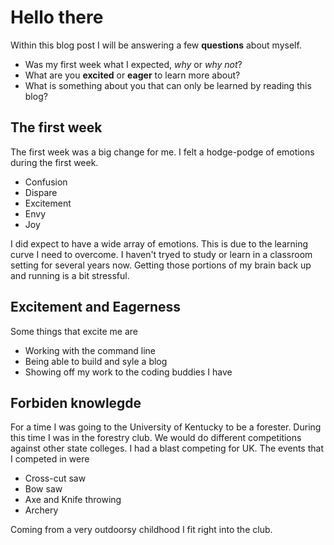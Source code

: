 # Hello there
Within this blog post I will be answering a few **questions** about myself.
- Was my first week what I expected, *why* or *why not*?
- What are you **excited** or **eager** to learn more about?
- What is something about you that can only be learned by reading this blog?
## The first week
The first week was a big change for me.  I felt a hodge-podge of emotions during the first week.
- Confusion
- Dispare
- Excitement
- Envy
- Joy

I did expect to have a wide array of emotions. This is due to the learning curve I need to overcome.  I haven't tryed to study or learn in a classroom setting for several years now.
Getting those portions of my brain back up and running is a bit stressful.
## Excitement and Eagerness

Some things that excite me are
- Working with the command line
- Being able to build and syle a blog
- Showing off my work to the coding buddies I have

## Forbiden knowlegde

For a time I was going to the University of Kentucky to be a forester.  During this time I was in the forestry club. We would do different competitions against other state colleges. 
I had a blast competing for UK. The events that I competed in were
- Cross-cut saw
- Bow saw
- Axe and Knife throwing
- Archery

Coming from a very outdoorsy childhood I fit right into the club.
